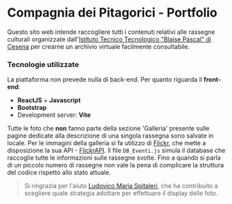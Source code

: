 # Compagnia dei Pitagorici - Portfolio

Questo sito web intende raccogliere tutti i contenuti relativi alle rassegne culturali organizzate dall'[Istituto Tecnico Tecnologico "Blaise Pascal" di Cesena](https://www.ispascalcomandini.it/) per crearne un archivio virtuale facilmente consultabile.

### Tecnologie utilizzate
La piattaforma non prevede nulla di back-end.
Per quanto riguarda il **front-end**:
- **ReactJS** + **Javascript**
- **Bootstrap**
- Development server: **Vite**

Tutte le foto che **non** fanno parte della sezione 'Galleria' presente sulle pagine dedicate alla descrizione di una singola rassegna sono salvate in locale. Per le immagini della galleria si fa utilizzo di [Flickr](https://www.flickr.com/), che mette a disposizione la sua API - [FlickrAPI](https://www.flickr.com/services/api/).
Il file `DB_Eventi.js` simula il database che raccoglie tutte le informazioni sulle rassegne svolte. Fino a quando si parla di un piccolo numero di rassegne non vale la pena di complicare la struttura del codice rispetto allo stato attuale.

> Si ringrazia per l'aiuto [Ludovico Maria Spitaleri](https://github.com/lspita), che ha contribuito a scegliere quale strategia adottare per effettuare il display delle foto.
